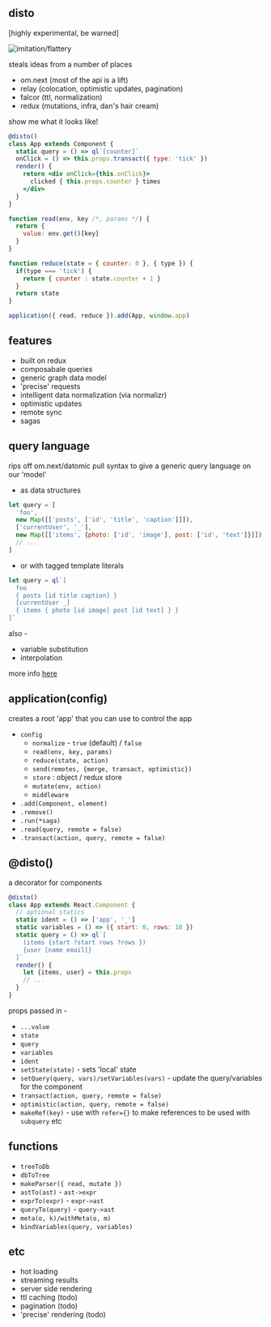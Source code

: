 disto
---

[highly experimental, be warned]

<img src='https://i.imgur.com/2sAntqf.jpg' alt='imitation/flattery'/>

steals ideas from a number of places
- om.next (most of the api is a lift)
- relay (colocation, optimistic updates, pagination)
- falcor (ttl, normalization)
- redux (mutations, infra, dan's hair cream)

show me what it looks like!

```jsx
@disto()
class App extends Component {
  static query = () => ql`[counter]`
  onClick = () => this.props.transact({ type: 'tick' })
  render() {
    return <div onClick={this.onClick}>
      clicked { this.props.counter } times
    </div>
  }
}

function read(env, key /*, params */) {
  return {
    value: env.get()[key]
  }
}

function reduce(state = { counter: 0 }, { type }) {
  if(type === 'tick') {
    return { counter : state.counter + 1 }
  }
  return state
}

application({ read, reduce }).add(App, window.app)
```

features
---

- built on redux
- composabale queries
- generic graph data model
- 'precise' requests
- intelligent data normalization (via normalizr)
- optimistic updates
- remote sync
- sagas


query language
---

rips off om.next/datomic pull syntax to give a generic query language on our 'model'

- as data structures

```jsx
let query = [
  'foo',
  new Map([['posts', ['id', 'title', 'caption']]]),
  ['currentUser', '_'],
  new Map([['items', {photo: ['id', 'image'], post: ['id', 'text']}]]),
  // ...
]
```

- or with tagged template literals

```jsx
let query = ql`[
  foo
  { posts [id title caption] }
  [currentUser _]
  { items { photo [id image] post [id text] } }
]`
```

also -

- variable substitution
- interpolation

more info [here](https://github.com/threepointone/disto/blob/graffo/docs/query-language.md)

application(config)
---

creates a root 'app' that you can use to control the app

- `config`
  - `normalize` - `true` (default) / `false`
  - `read(env, key, params)`
  - `reduce(state, action)`
  - `send(remotes, {merge, transact, optimistic})`
  - `store` : object / redux store
  - `mutate(env, action)`
  - `middleware`
- `.add(Component, element)`
- `.remove()`
- `.run(*saga)`
- `.read(query, remote = false)`
- `.transact(action, query, remote = false)`

@disto()
---

a decorator for components

```jsx
@disto()
class App extends React.Component {
  // optional statics
  static ident = () => ['app', '_']
  static variables = () => ({ start: 0, rows: 10 })
  static query = () => ql`[
    (items {start ?start rows ?rows })
    {user [name email]}
  ]`
  render() {
    let {items, user} = this.props
    // ...
  }
}
```

props passed in -

- `...value`
- `state`
- `query`
- `variables`
- `ident`
- `setState(state)` - sets 'local' state
- `setQuery(query, vars)/setVariables(vars)` - update the query/variables for the component
- `transact(action, query, remote = false)`
- `optimistic(action, query, remote = false)`
- `makeRef(key)` - use with `refer={}` to make references to be used with `subquery` etc


functions
---
- `treeToDb`
- `dbToTree`
- `makeParser({ read, mutate })`
- `astTo(ast)` - `ast->expr`
- `exprTo(expr)` - `expr->ast`
- `queryTo(query)` - `query->ast`
- `meta(o, k)/withMeta(o, m)`
- `bindVariables(query, variables)`

etc
---

- hot loading
- streaming results
- server side rendering
- ttl caching (todo)
- pagination (todo)
- 'precise' rendering (todo)

